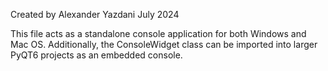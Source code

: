 Created by Alexander Yazdani
July 2024

This file acts as a standalone console application for both Windows and Mac OS.
Additionally, the ConsoleWidget class can be imported into larger PyQT6 projects as an embedded console.
